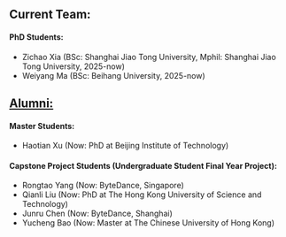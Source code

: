 <!--
layout: archive
title: "Team"
permalink: /team/
author_profile: true
---
-->

## Current Team:
#### PhD Students:
- Zichao Xia (BSc: Shanghai Jiao Tong University, Mphil: Shanghai Jiao Tong University, 2025-now)
- Weiyang Ma (BSc: Beihang University, 2025-now)


## <u>Alumni:</u>
#### Master Students:
- Haotian Xu (Now: PhD at Beijing Institute of Technology)
#### Capstone Project Students (Undergraduate Student Final Year Project):

- Rongtao Yang (Now: ByteDance, Singapore)
- Qianli Liu (Now: PhD at The Hong Kong University of Science and Technology)
- Junru Chen (Now: ByteDance, Shanghai)
- Yucheng Bao (Now: Master at The Chinese University of Hong Kong)

